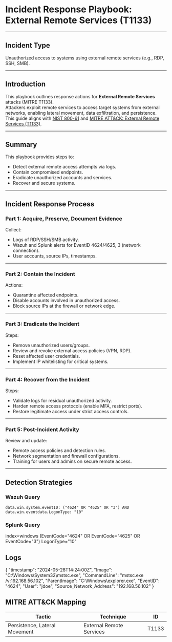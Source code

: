 # Incident Response Playbook: External Remote Services (T1133)

---

## Incident Type

Unauthorized access to systems using external remote services (e.g., RDP, SSH, SMB).

---

## Introduction

This playbook outlines response actions for **External Remote Services** attacks (MITRE T1133).  
Attackers exploit remote services to access target systems from external networks, enabling lateral movement, data exfiltration, and persistence.  
This guide aligns with [NIST 800-61](https://nvlpubs.nist.gov/nistpubs/SpecialPublications/NIST.SP.800-61r2.pdf) and [MITRE ATT&CK: External Remote Services (T1133)](https://attack.mitre.org/techniques/T1133/).

---

## Summary

This playbook provides steps to:

- Detect external remote access attempts via logs.
- Contain compromised endpoints.
- Eradicate unauthorized accounts and services.
- Recover and secure systems.

---

## Incident Response Process

### Part 1: Acquire, Preserve, Document Evidence

Collect:

- Logs of RDP/SSH/SMB activity.
- Wazuh and Splunk alerts for EventID 4624/4625, 3 (network connection).
- User accounts, source IPs, timestamps.

---

### Part 2: Contain the Incident

Actions:

- Quarantine affected endpoints.
- Disable accounts involved in unauthorized access.
- Block source IPs at the firewall or network edge.

---

### Part 3: Eradicate the Incident

Steps:

- Remove unauthorized users/groups.
- Review and revoke external access policies (VPN, RDP).
- Reset affected user credentials.
- Implement IP whitelisting for critical systems.

---

### Part 4: Recover from the Incident

Steps:

- Validate logs for residual unauthorized activity.
- Harden remote access protocols (enable MFA, restrict ports).
- Restore legitimate access under strict access controls.

---

### Part 5: Post-Incident Activity

Review and update:

- Remote access policies and detection rules.
- Network segmentation and firewall configurations.
- Training for users and admins on secure remote access.

---

## Detection Strategies

### Wazuh Query

```kql
data.win.system.eventID: ("4624" OR "4625" OR "3") AND data.win.eventdata.LogonType: "10"
```
### Splunk Query

index=windows (EventCode="4624" OR EventCode="4625" OR EventCode="3") LogonType="10"

## Logs

{
  "timestamp": "2024-05-28T14:24:00Z",
  "Image": "C:\\Windows\\System32\\mstsc.exe",
  "CommandLine": "mstsc.exe /v:192.168.56.102",
  "ParentImage": "C:\\Windows\\explorer.exe",
  "EventID": "4624",
  "User": "jdoe",
  "Source_Network_Address": "192.168.56.102"
}

## MITRE ATT&CK Mapping

| Tactic                        | Technique                | ID    |
| ----------------------------- | ------------------------ | ----- |
| Persistence, Lateral Movement | External Remote Services | T1133 |
